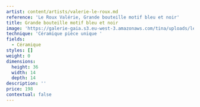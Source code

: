 ```yaml
---
artist: content/artists/valerie-le-roux.md
reference: 'Le Roux Valérie, Grande bouteille motif bleu et noir'
title: Grande bouteille motif bleu et noir
image: 'https://galerie-gaia.s3.eu-west-3.amazonaws.com/tina/uploads/le-roux-valerie/IMG_6348.jpg'
technique: 'Céramique pièce unique '
fields:
  - Céramique
styles: []
weight: 0
dimensions:
  height: 36
  width: 14
  depth: 14
description: ''
price: 198
contextual: false
---
```



